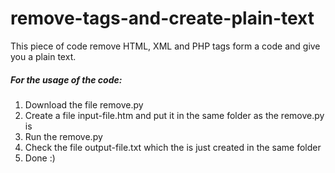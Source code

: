 # remove-tags-and-create-plain-text
This piece of code remove HTML, XML and PHP tags form a code and give you a plain text.

<h5>For the usage of the code:</h5>

<ol>
  <li>Download the file remove.py</li>
  <li>Create a file input-file.htm and put it in the same folder as the remove.py is</li>
  <li>Run the remove.py</li>
  <li>Check the file output-file.txt which the is just created in the same folder</li>
  <li>Done :)</li>
</ul>
